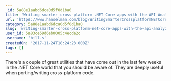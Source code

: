 ```yaml
---
_id: 5a88e1aabd6dca0d5f0d1ba0
title: 'Writing smarter cross-platform .NET Core apps with the API Analyzer and Windows Compatibility Pack'
url: 'https://www.hanselman.com/blog/WritingSmarterCrossplatformNETCoreAppsWithTheAPIAnalyzerAndWindowsCompatibilityPack.aspx'
category: 5a88e1aabd6dca0d5f0d1ba0
slug: 'writing-smarter-cross-platform-net-core-apps-with-the-api-analyzer-and-windows-compatibility-pack'
user_id: 5a83ce59d6eb0005c4ecda2c
username: 'bill-s'
createdOn: '2017-11-24T18:24:23.000Z'
tags: []
---
```


There's a couple of great utilities that have come out in the last few weeks in the .NET Core world that you should be aware of. They are deeply useful when porting/writing cross-platform code.
